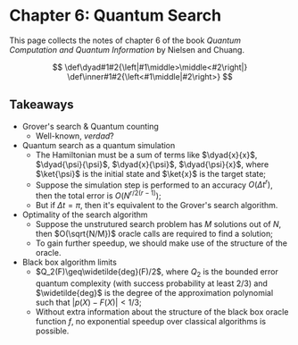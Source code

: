 # Chapter 6: Quantum Search

This page collects the notes of chapter 6 of the book *Quantum Computation and Quantum Information* by Nielsen and Chuang.

$$
\def\dyad#1#2{\left|#1\middle>\middle<#2\right|}
\def\inner#1#2{\left<#1\middle|#2\right>}
$$

## Takeaways

+ Grover's search & Quantum counting
    + Well-known, *verdad*?
+ Quantum search as a quantum simulation
    + The Hamiltonian must be a sum of terms like $\dyad{x}{x}$, $\dyad{\psi}{\psi}$, $\dyad{x}{\psi}$, $\dyad{\psi}{x}$, where $\ket{\psi}$ is the initial state and $\ket{x}$ is the target state;
    + Suppose the simulation step is performed to an accuracy $O(\Delta t^r)$, then the total error is $O(N^{r/2(r-1)})$;
    + But if $\Delta t = \pi$, then it's equivalent to the Grover's search algorithm.
+ Optimality of the search algorithm
    + Suppose the unstrutured search problem has $M$ solutions out of $N$, then $O(\sqrt{N/M})$ oracle calls are required to find a solution;
    + To gain further speedup, we should make use of the structure of the oracle.
+ Black box algorithm limits
    + $Q_2(F)\geq\widetilde{deg}(F)/2$, where $Q_2$ is the bounded error quantum complexity (with success probability at least 2/3) and $\widetilde{deg}$ is the degree of the approximation polynomial such that $|p(X)-F(X)|<1/3$;
    + Without extra information about the structure of the black box oracle function $f$, no exponential speedup over classical algorithms is possible.
